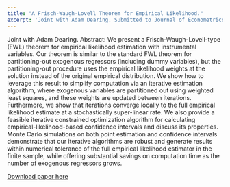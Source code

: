 ```yaml
---
title: "A Frisch-Waugh-Lovell Theorem for Empirical Likelihood."
excerpt: 'Joint with Adam Dearing. Submitted to Journal of Econometrics. '
---
```

Joint with Adam Dearing. 
Abstract:   We present a Frisch-Waugh-Lovell-type (FWL) theorem for empirical likelihood estimation with instrumental variables. Our theorem is similar to the standard FWL theorem for partitioning-out exogenous regressors (including dummy variables), but the partitioning-out procedure uses the empirical likelihood weights at the solution instead of the original empirical distribution. We show how to leverage this result to simplify computation via an iterative estimation algorithm, where exogenous variables are partitioned out using weighted least squares, and these weights are updated between iterations. Furthermore, we show that iterations converge locally to the full empirical likelihood estimate at a stochastically super-linear rate. We also provide a feasible iterative constrained optimization algorithm for calculating empirical-likelihood-based confidence intervals and discuss its properties. Monte Carlo simulations on both point estimation and confidence intervals demonstrate that our iterative algorithms are robust and generate results within numerical tolerance of the full empirical likelihood estimator in the finite sample, while offering substantial savings on computation time as the number of exogenous regressors grows.

[Download paper here](http://academicpages.github.io/files/paper1.pdf)
